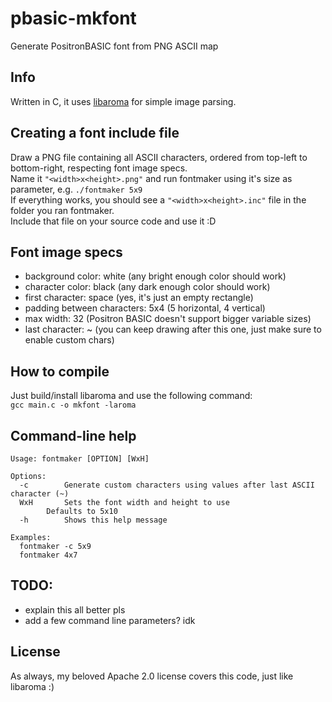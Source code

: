 # pbasic-mkfont
Generate PositronBASIC font from PNG ASCII map
## Info
Written in C, it uses [libaroma](https://github.com/MLXProjects/libaroma) for simple image parsing.  
## Creating a font include file
Draw a PNG file containing all ASCII characters, ordered from top-left to bottom-right, respecting font image specs.  
Name it `"<width>x<height>.png"` and run fontmaker using it's size as parameter, e.g. `./fontmaker 5x9`  
If everything works, you should see a `"<width>x<height>.inc"` file in the folder you ran fontmaker.  
Include that file on your source code and use it :D  
## Font image specs
- background color: white (any bright enough color should work)
- character color: black (any dark enough color should work)
- first character: space (yes, it's just an empty rectangle)
- padding between characters: 5x4 (5 horizontal, 4 vertical)
- max width: 32 (Positron BASIC doesn't support bigger variable sizes)
- last character: ~ (you can keep drawing after this one, just make sure to enable custom chars)
## How to compile
Just build/install libaroma and use the following command:  
`gcc main.c -o mkfont -laroma`
## Command-line help
```
Usage: fontmaker [OPTION] [WxH]

Options:
  -c		Generate custom characters using values after last ASCII character (~)
  WxH		Sets the font width and height to use
		Defaults to 5x10
  -h		Shows this help message

Examples:
  fontmaker -c 5x9
  fontmaker 4x7
```
## TODO:
- explain this all better pls
- add a few command line parameters? idk
## License
As always, my beloved Apache 2.0 license covers this code, just like libaroma :)
